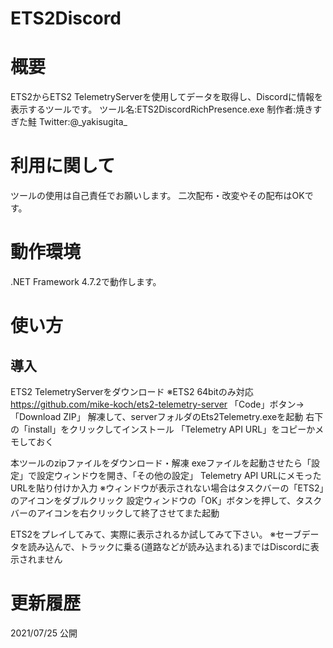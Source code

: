 # ETS2Discord
# 概要
ETS2からETS2 TelemetryServerを使用してデータを取得し、Discordに情報を表示するツールです。
ツール名:ETS2DiscordRichPresence.exe
制作者:焼きすぎた鮭 Twitter:@\_yakisugita_

# 利用に関して
ツールの使用は自己責任でお願いします。
二次配布・改変やその配布はOKです。

# 動作環境
.NET Framework 4.7.2で動作します。

# 使い方
## 導入
ETS2 TelemetryServerをダウンロード ※ETS2 64bitのみ対応
https://github.com/mike-koch/ets2-telemetry-server
「Code」ボタン->「Download ZIP」
解凍して、serverフォルダのEts2Telemetry.exeを起動
右下の「install」をクリックしてインストール
「Telemetry API URL」をコピーかメモしておく

本ツールのzipファイルをダウンロード・解凍
exeファイルを起動させたら「設定」で設定ウィンドウを開き、「その他の設定」 Telemetry API URLにメモったURLを貼り付けか入力
※ウィンドウが表示されない場合はタスクバーの「ETS2」のアイコンをダブルクリック
設定ウィンドウの「OK」ボタンを押して、タスクバーのアイコンを右クリックして終了させてまた起動

ETS2をプレイしてみて、実際に表示されるか試してみて下さい。
※セーブデータを読み込んで、トラックに乗る(道路などが読み込まれる)まではDiscordに表示されません

# 更新履歴
2021/07/25
公開
